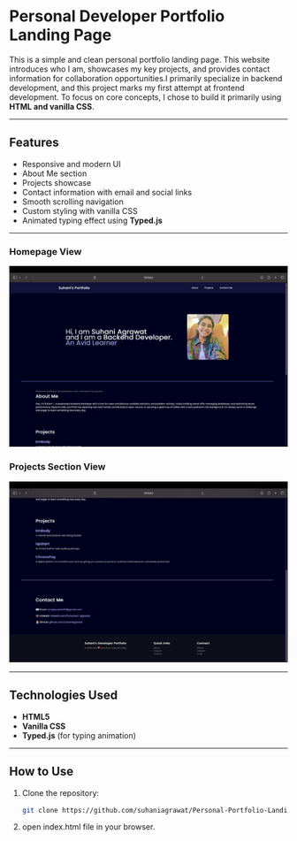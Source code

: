 # Personal Developer Portfolio Landing Page

This is a simple and clean personal portfolio landing page. This website introduces who I am, showcases my key projects, and provides contact information for collaboration opportunities.I primarily specialize in backend development, and this project marks my first attempt at frontend development. To focus on core concepts, I chose to build it primarily using **HTML and vanilla CSS**.

---

## Features

- Responsive and modern UI  
- About Me section  
- Projects showcase  
- Contact information with email and social links  
- Smooth scrolling navigation  
- Custom styling with vanilla CSS  
- Animated typing effect using **Typed.js**

---

### Homepage View

![Homepage Screenshot](screenshot.png)

### Projects Section View

![Projects Screenshot](screenshot2.png)




---

## Technologies Used

- **HTML5**
- **Vanilla CSS**
- **Typed.js** (for typing animation)

---



## How to Use

1. Clone the repository:
   ```bash
   git clone https://github.com/suhaniagrawat/Personal-Portfolio-Landing-Page.git


2. open index.html file in your browser.
